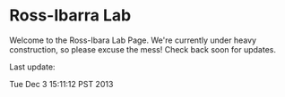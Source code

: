 # Ross-Ibarra Lab

Welcome to the Ross-Ibara Lab Page. We're currently under heavy construction, so please excuse the mess! Check back soon for updates. 

Last update:


Tue Dec  3 15:11:12 PST 2013
